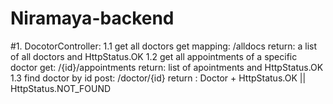 # Niramaya-backend
 #1. DocotorController:
1.1 get all doctors 
get mapping: /alldocs
return: a list of all doctors and HttpStatus.OK
1.2 get all appointments of a specific doctor
get: /{id}/appointments
return: list of apointments and HttpStatus.OK
1.3 find doctor by id 
post: /doctor/{id}
return : Doctor + HttpStatus.OK || HttpStatus.NOT_FOUND
